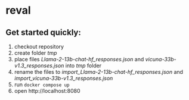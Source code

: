 # reval

## Get started quickly:

1. checkout repository
2. create folder _tmp_
3. place files _Llama-2-13b-chat-hf_responses.json_ and _vicuna-33b-v1.3_responses.json_ into _tmp_ folder
4. rename the files to _import_Llama-2-13b-chat-hf_responses.json_ and _import_vicuna-33b-v1.3_responses.json_
5. run ```docker compose up```
6. open http://localhost:8080